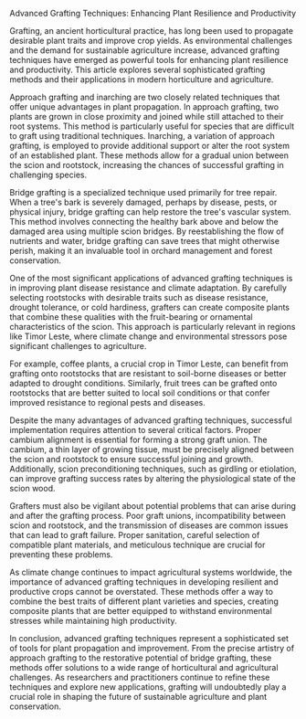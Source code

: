 Advanced Grafting Techniques: Enhancing Plant Resilience and Productivity

Grafting, an ancient horticultural practice, has long been used to propagate desirable plant traits and improve crop yields. As environmental challenges and the demand for sustainable agriculture increase, advanced grafting techniques have emerged as powerful tools for enhancing plant resilience and productivity. This article explores several sophisticated grafting methods and their applications in modern horticulture and agriculture.

Approach grafting and inarching are two closely related techniques that offer unique advantages in plant propagation. In approach grafting, two plants are grown in close proximity and joined while still attached to their root systems. This method is particularly useful for species that are difficult to graft using traditional techniques. Inarching, a variation of approach grafting, is employed to provide additional support or alter the root system of an established plant. These methods allow for a gradual union between the scion and rootstock, increasing the chances of successful grafting in challenging species.

Bridge grafting is a specialized technique used primarily for tree repair. When a tree's bark is severely damaged, perhaps by disease, pests, or physical injury, bridge grafting can help restore the tree's vascular system. This method involves connecting the healthy bark above and below the damaged area using multiple scion bridges. By reestablishing the flow of nutrients and water, bridge grafting can save trees that might otherwise perish, making it an invaluable tool in orchard management and forest conservation.

One of the most significant applications of advanced grafting techniques is in improving plant disease resistance and climate adaptation. By carefully selecting rootstocks with desirable traits such as disease resistance, drought tolerance, or cold hardiness, grafters can create composite plants that combine these qualities with the fruit-bearing or ornamental characteristics of the scion. This approach is particularly relevant in regions like Timor Leste, where climate change and environmental stressors pose significant challenges to agriculture.

For example, coffee plants, a crucial crop in Timor Leste, can benefit from grafting onto rootstocks that are resistant to soil-borne diseases or better adapted to drought conditions. Similarly, fruit trees can be grafted onto rootstocks that are better suited to local soil conditions or that confer improved resistance to regional pests and diseases.

Despite the many advantages of advanced grafting techniques, successful implementation requires attention to several critical factors. Proper cambium alignment is essential for forming a strong graft union. The cambium, a thin layer of growing tissue, must be precisely aligned between the scion and rootstock to ensure successful joining and growth. Additionally, scion preconditioning techniques, such as girdling or etiolation, can improve grafting success rates by altering the physiological state of the scion wood.

Grafters must also be vigilant about potential problems that can arise during and after the grafting process. Poor graft unions, incompatibility between scion and rootstock, and the transmission of diseases are common issues that can lead to graft failure. Proper sanitation, careful selection of compatible plant materials, and meticulous technique are crucial for preventing these problems.

As climate change continues to impact agricultural systems worldwide, the importance of advanced grafting techniques in developing resilient and productive crops cannot be overstated. These methods offer a way to combine the best traits of different plant varieties and species, creating composite plants that are better equipped to withstand environmental stresses while maintaining high productivity.

In conclusion, advanced grafting techniques represent a sophisticated set of tools for plant propagation and improvement. From the precise artistry of approach grafting to the restorative potential of bridge grafting, these methods offer solutions to a wide range of horticultural and agricultural challenges. As researchers and practitioners continue to refine these techniques and explore new applications, grafting will undoubtedly play a crucial role in shaping the future of sustainable agriculture and plant conservation.
